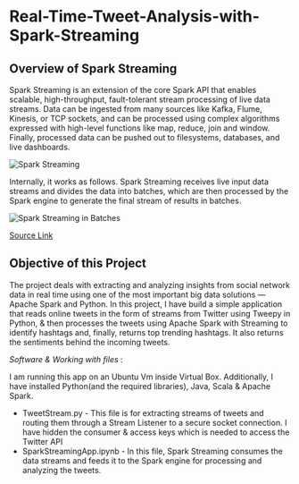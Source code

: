 # Real-Time-Tweet-Analysis-with-Spark-Streaming

## Overview of Spark Streaming

Spark Streaming is an extension of the core Spark API that enables scalable, high-throughput, fault-tolerant stream processing of live data streams. Data can be ingested from many sources like Kafka, Flume, Kinesis, or TCP sockets, and can be processed using complex algorithms expressed with high-level functions like map, reduce, join and window. Finally, processed data can be pushed out to filesystems, databases, and live dashboards. 

![Spark Streaming](https://spark.apache.org/docs/latest/img/streaming-arch.png)

Internally, it works as follows. Spark Streaming receives live input data streams and divides the data into batches, which are then processed by the Spark engine to generate the final stream of results in batches.

![Spark Streaming in Batches](https://spark.apache.org/docs/latest/img/streaming-flow.png)

[Source Link](https://spark.apache.org/docs/latest/streaming-programming-guide.html)

## Objective of this Project

The project deals with extracting and analyzing insights from social network data in real time using one of the most important big data solutions — Apache Spark and Python. In this project, I have build a simple application that reads online tweets in the form of streams from Twitter using Tweepy in Python, & then processes the tweets using Apache Spark with Streaming to identify hashtags and, finally, returns top trending hashtags. It also returns the sentiments behind the incoming tweets.

*Software & Working with files* :

I am running this app on an Ubuntu Vm inside Virtual Box. Additionally, I have installed Python(and the required libraries), Java, Scala & Apache Spark.

* TweetStream.py - This file is for extracting streams of tweets and routing them through a Stream Listener to a secure socket connection. I have hidden the consumer & access keys which is needed to access the Twitter API  
* SparkStreamingApp.ipynb - In this file, Spark Streaming consumes the data streams and feeds it to the Spark engine for processing and analyzing the tweets.
